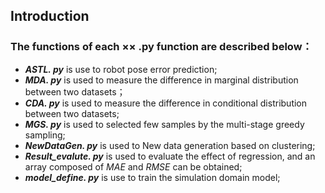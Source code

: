 ## Introduction

### The functions of each ×× .py function are described below：

- ***ASTL. py***  is use to robot pose error prediction;
- ***MDA. py*** is used to measure the difference in marginal distribution between two datasets；
- ***CDA. py*** is used to measure the difference in conditional distribution between two datasets;
- ***MGS. py*** is used to selected few samples by the multi-stage greedy sampling;
- ***NewDataGen. py*** is used to New data generation based on clustering;
- ***Result_evalute. py*** is used to evaluate the effect of regression, and an array composed of *MAE* and *RMSE* can be obtained;
- ***model_define. py***  is use to train the simulation domain model;
